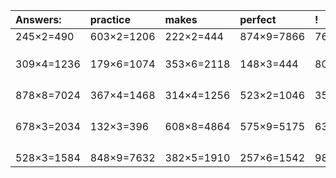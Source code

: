 | Answers: | practice | makes | perfect | ! |
| :--- | :--- | :--- | :--- | :--- |
| 245×2=490 | 603×2=1206 | 222×2=444 | 874×9=7866 | 760×6=4560 | 
|   |   |   |   |   | 
|   |   |   |   |   | 
|   |   |   |   |   | 
| 309×4=1236 | 179×6=1074 | 353×6=2118 | 148×3=444 | 805×7=5635 | 
|   |   |   |   |   | 
|   |   |   |   |   | 
|   |   |   |   |   | 
|   |   |   |   |   | 
| 878×8=7024 | 367×4=1468 | 314×4=1256 | 523×2=1046 | 350×3=1050 | 
|   |   |   |   |   | 
|   |   |   |   |   | 
|   |   |   |   |   | 
|   |   |   |   |   | 
| 678×3=2034 | 132×3=396 | 608×8=4864 | 575×9=5175 | 634×2=1268 | 
|   |   |   |   |   | 
|   |   |   |   |   | 
|   |   |   |   |   | 
|   |   |   |   |   | 
| 528×3=1584 | 848×9=7632 | 382×5=1910 | 257×6=1542 | 985×6=5910 | 
